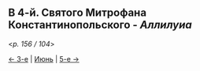 
## В 4-й. Святого Митрофана Константинопольского - *Аллилуиа*

<*p. 156 / 104*>

[← 3-е](06_03_MES.ru.md) | [Июнь](README.md#4-й) | [5-е →](06_05_MES.ru.md)
